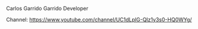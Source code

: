 Carlos Garrido Garrido Developer

Channel: https://www.youtube.com/channel/UC1dLplG-QIz1y3s0-HQ0WYg/
